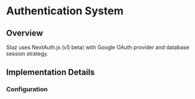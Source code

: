 # Authentication System

## Overview
Staz uses NextAuth.js (v5 beta) with Google OAuth provider and database session strategy.

## Implementation Details

### Configuration 